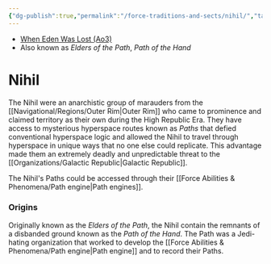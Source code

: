 ```yaml
---
{"dg-publish":true,"permalink":"/force-traditions-and-sects/nihil/","tags":["faction"],"noteIcon":"saber1"}
---
```


- [When Eden Was Lost (Ao3)](https://archiveofourown.org/works/19334440/chapters/45992584)
- Also known as *Elders of the Path*, *Path of the Hand*
# Nihil

The Nihil were an anarchistic group of marauders from the [[Navigational/Regions/Outer Rim\|Outer Rim]] who came to prominence and claimed territory as their own during the High Republic Era. They have access to mysterious hyperspace routes known as *Paths* that defied conventional hyperspace logic and allowed the Nihil to travel through hyperspace in unique ways that no one else could replicate. This advantage made them an extremely deadly and unpredictable threat to the [[Organizations/Galactic Republic\|Galactic Republic]]. 

The Nihil's Paths could be accessed through their [[Force Abilities & Phenomena/Path engine\|Path engines]].

### Origins

Originally known as the *Elders of the Path*, the Nihil contain the remnants of a disbanded ground known as the *Path of the Hand*. The Path was a Jedi-hating organization that worked to develop the [[Force Abilities & Phenomena/Path engine\|Path engine]] and to record their Paths. 
